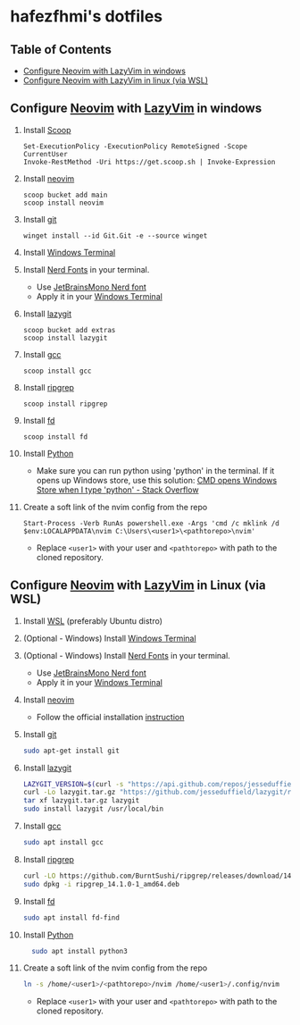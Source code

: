 # hafezfhmi's dotfiles

## Table of Contents

- [Configure Neovim with LazyVim in windows](#configure-neovim-with-lazyvim-in-windows)
- [Configure Neovim with LazyVim in linux (via WSL)](<#configure-neovim-with-lazyvim-in-linux-(via-wsl)>)

## Configure [Neovim](https://neovim.io/) with [LazyVim](https://www.lazyvim.org/) in windows

1. Install [Scoop](https://scoop.sh/)

   ```shell
   Set-ExecutionPolicy -ExecutionPolicy RemoteSigned -Scope CurrentUser
   Invoke-RestMethod -Uri https://get.scoop.sh | Invoke-Expression
   ```

2. Install [neovim](https://neovim.io/)

   ```shell
   scoop bucket add main
   scoop install neovim
   ```

3. Install [git](https://git-scm.com)

   ```shell
   winget install --id Git.Git -e --source winget
   ```

4. Install [Windows Terminal](https://apps.microsoft.com/detail/9n0dx20hk701?launch=true&mode=full&hl=en-us&gl=my&ocid=bingwebsearch)

5. Install [Nerd Fonts](https://www.nerdfonts.com/#home) in your terminal.

   - Use [JetBrainsMono Nerd font](https://github.com/ryanoasis/nerd-fonts/releases/download/v3.2.1/JetBrainsMono.zip)
   - Apply it in your [Windows Terminal](https://apps.microsoft.com/detail/9n0dx20hk701?launch=true&mode=full&hl=en-us&gl=my&ocid=bingwebsearch)

6. Install [lazygit](https://github.com/jesseduffield/lazygit?tab=readme-ov-file)

   ```shell
   scoop bucket add extras
   scoop install lazygit
   ```

7. Install [gcc](https://gcc.gnu.org)

   ```shell
   scoop install gcc
   ```

8. Install [ripgrep](https://github.com/BurntSushi/ripgrep)

   ```shell
   scoop install ripgrep
   ```

9. Install [fd](https://github.com/sharkdp/fd?tab=readme-ov-file#installation)

   ```shell
   scoop install fd
   ```

10. Install [Python](https://www.python.org/downloads/windows/)

    - Make sure you can run python using 'python' in the terminal.
      If it opens up Windows store, use this solution: [CMD opens Windows Store when I type 'python' - Stack Overflow](https://stackoverflow.com/questions/58754860/cmd-opens-windows-store-when-i-type-python)

11. Create a soft link of the nvim config from the repo

    ```shell
    Start-Process -Verb RunAs powershell.exe -Args 'cmd /c mklink /d $env:LOCALAPPDATA\nvim C:\Users\<user1>\<pathtorepo>\nvim'
    ```

    - Replace `<user1>` with your user and `<pathtorepo>` with path to the cloned repository.

## Configure [Neovim](https://neovim.io/) with [LazyVim](https://www.lazyvim.org/) in Linux (via WSL)

1. Install [WSL](https://docs.microsoft.com/en-us/windows/wsl/install)
   (preferably Ubuntu distro)

2. (Optional - Windows) Install [Windows Terminal](https://apps.microsoft.com/detail/9n0dx20hk701?launch=true&mode=full&hl=en-us&gl=my&ocid=bingwebsearch)

3. (Optional - Windows) Install [Nerd Fonts](https://www.nerdfonts.com/#home) in your terminal.

   - Use [JetBrainsMono Nerd font](https://github.com/ryanoasis/nerd-fonts/releases/download/v3.2.1/JetBrainsMono.zip)
   - Apply it in your [Windows Terminal](https://apps.microsoft.com/detail/9n0dx20hk701?launch=true&mode=full&hl=en-us&gl=my&ocid=bingwebsearch)

4. Install [neovim](https://neovim.io/)

   - Follow the official installation [instruction](https://github.com/neovim/neovim/blob/master/INSTALL.md#appimage-universal-linux-package)

5. Install [git](https://git-scm.com)

   ```bash
   sudo apt-get install git
   ```

6. Install [lazygit](https://github.com/jesseduffield/lazygit?tab=readme-ov-file)

   ```bash
   LAZYGIT_VERSION=$(curl -s "https://api.github.com/repos/jesseduffield/lazygit/releases/latest" | grep -Po '"tag_name": "v\K[^"]*')
   curl -Lo lazygit.tar.gz "https://github.com/jesseduffield/lazygit/releases/latest/download/lazygit_${LAZYGIT_VERSION}_Linux_x86_64.tar.gz"
   tar xf lazygit.tar.gz lazygit
   sudo install lazygit /usr/local/bin
   ```

7. Install [gcc](https://gcc.gnu.org)

   ```bash
   sudo apt install gcc
   ```

8. Install [ripgrep](https://github.com/BurntSushi/ripgrep)

   ```bash
   curl -LO https://github.com/BurntSushi/ripgrep/releases/download/14.1.0/ripgrep_14.1.0-1_amd64.deb
   sudo dpkg -i ripgrep_14.1.0-1_amd64.deb
   ```

9. Install [fd](https://github.com/sharkdp/fd?tab=readme-ov-file#installation)

   ```bash
   sudo apt install fd-find
   ```

10. Install [Python](https://www.python.org/downloads/windows/)

    ```bash
      sudo apt install python3
    ```

11. Create a soft link of the nvim config from the repo

    ```bash
    ln -s /home/<user1>/<pathtorepo>/nvim /home/<user1>/.config/nvim
    ```

    - Replace `<user1>` with your user and `<pathtorepo>` with path to the cloned repository.
